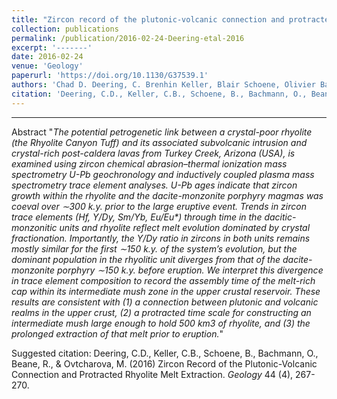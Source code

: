 ```yaml
---
title: "Zircon record of the plutonic-volcanic connection and protracted rhyolite melt evolution"
collection: publications
permalink: /publication/2016-02-24-Deering-etal-2016
excerpt: '-------'
date: 2016-02-24
venue: 'Geology'
paperurl: 'https://doi.org/10.1130/G37539.1'
authors: 'Chad D. Deering, C. Brenhin Keller, Blair Schoene, Olivier Bachmann, Rachel Beane, and Maria Ovtcharova'
citation: 'Deering, C.D., Keller, C.B., Schoene, B., Bachmann, O., Beane, R., &amp; Ovtcharova, M. (2016) Zircon Record of the Plutonic-Volcanic Connection and Protracted Rhyolite Melt Extraction. <i>Geology</i> 44 (4), 267-270.'
---
```

-------

Abstract
	"<i>The potential petrogenetic link between a crystal-poor rhyolite (the Rhyolite Canyon Tuff) and its associated subvolcanic intrusion and crystal-rich post-caldera lavas from Turkey Creek, Arizona (USA), is examined using zircon chemical abrasion–thermal ionization mass spectrometry U-Pb geochronology and inductively coupled plasma mass spectrometry trace element analyses. U-Pb ages indicate that zircon growth within the rhyolite and the dacite-monzonite porphyry magmas was coeval over ∼300 k.y. prior to the large eruptive event. Trends in zircon trace elements (Hf, Y/Dy, Sm/Yb, Eu/Eu*) through time in the dacitic-monzonitic units and rhyolite reflect melt evolution dominated by crystal fractionation. Importantly, the Y/Dy ratio in zircons in both units remains mostly similar for the first ∼150 k.y. of the system’s evolution, but the dominant population in the rhyolitic unit diverges from that of the dacite-monzonite porphyry ∼150 k.y. before eruption. We interpret this divergence in trace element composition to record the assembly time of the melt-rich cap within its intermediate mush zone in the upper crustal reservoir. These results are consistent with (1) a connection between plutonic and volcanic realms in the upper crust, (2) a protracted time scale for constructing an intermediate mush large enough to hold 500 km3 of rhyolite, and (3) the prolonged extraction of that melt prior to eruption.</i>"

Suggested citation: Deering, C.D., Keller, C.B., Schoene, B., Bachmann, O., Beane, R., & Ovtcharova, M. (2016) Zircon Record of the Plutonic-Volcanic Connection and Protracted Rhyolite Melt Extraction. <i>Geology</i> 44 (4), 267-270.